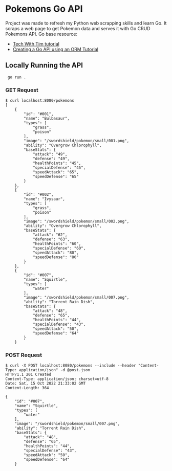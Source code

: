 # Pokemons Go API 

Project was made to refresh my Python web scrapping skills and learn Go. It scraps a web page to get Pokemon data and serves it with Go CRUD Pokemons API. Go base resource:
- [Tech With Tim tutorial](https://www.youtube.com/watch?v=bj77B59nkTQ)
- [Creating a Go API using an ORM Tutorial](https://www.youtube.com/watch?v=VAGodyl84OY)

## Locally Running the API

`` go run .``

### GET Request

~~~~
$ curl localhost:8080/pokemons
[
    {
        "id": "#001",
        "name": "Bulbasaur",
        "types": [
            "grass",
            "poison"
        ],
        "image": "/swordshield/pokemon/small/001.png",
        "ability": "Overgrow Chlorophyll",
        "baseStats": {
            "attack": "49",
            "defense": "49",
            "healthPoints": "45",
            "specialDefense": "45",
            "speedAttack": "65",
            "speedDefense": "65"
        }
    },
    {
        "id": "#002",
        "name": "Ivysaur",
        "types": [
            "grass",
            "poison"
        ],
        "image": "/swordshield/pokemon/small/002.png",
        "ability": "Overgrow Chlorophyll",
        "baseStats": {
            "attack": "62",
            "defense": "63",
            "healthPoints": "60",
            "specialDefense": "60",
            "speedAttack": "80",
            "speedDefense": "80"
        }
    },
    {
        "id": "#007",
        "name": "Squirtle",
        "types": [
            "water"
        ],
        "image": "/swordshield/pokemon/small/007.png",
        "ability": "Torrent Rain Dish",
        "baseStats": {
            "attack": "48",
            "defense": "65",
            "healthPoints": "44",
            "specialDefense": "43",
            "speedAttack": "50",
            "speedDefense": "64"
        }
    }
~~~~

### POST Request

~~~~
$ curl -X POST localhost:8080/pokemons --include --header "Content-Type: application/json" -d @post.json
HTTP/1.1 201 Created
Content-Type: application/json; charset=utf-8
Date: Sat, 15 Oct 2022 21:33:02 GMT
Content-Length: 364

{
    "id": "#007",
    "name": "Squirtle",
    "types": [
        "water"
    ],
    "image": "/swordshield/pokemon/small/007.png",
    "ability": "Torrent Rain Dish",
    "baseStats": {
        "attack": "48",
        "defense": "65",
        "healthPoints": "44",
        "specialDefense": "43",
        "speedAttack": "50",
        "speedDefense": "64"
    }
~~~~